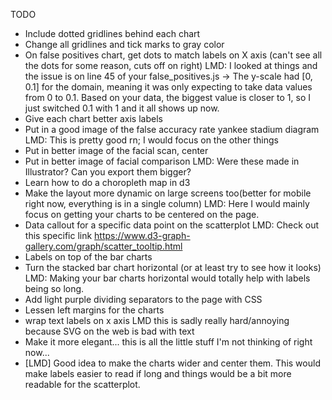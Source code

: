 TODO

- Include dotted gridlines behind each chart
- Change all gridlines and tick marks to gray color
- On false positives chart, get dots to match labels on X axis (can't see all the dots for some reason, cuts off on right)
  LMD: I looked at things and the issue is on line 45 of your false_positives.js -> The y-scale had [0, 0.1] for the domain, meaning it was only expecting to take data values from 0 to 0.1. Based on your data, the biggest value is closer to 1, so I just switched 0.1 with 1 and it all shows up now.
- Give each chart better axis labels
- Put in a good image of the false accuracy rate yankee stadium diagram
  LMD: This is pretty good rn; I would focus on the other things
- Put in better image of the facial scan, center
- Put in better image of facial comparison
  LMD: Were these made in Illustrator? Can you export them bigger?
- Learn how to do a choropleth map in d3
- Make the layout more dynamic on large screens too(better for mobile right now, everything is in a single column)
  LMD: Here I would mainly focus on getting your charts to be centered on the page.
- Data callout for a specific data point on the scatterplot
  LMD: Check out this specific link https://www.d3-graph-gallery.com/graph/scatter_tooltip.html
- Labels on top of the bar charts
- Turn the stacked bar chart horizontal (or at least try to see how it looks)
  LMD: Making your bar charts horizontal would totally help with labels being so long.
- Add light purple dividing separators to the page with CSS
- Lessen left margins for the charts
- wrap text labels on x axis
  LMD this is sadly really hard/annoying because SVG on the web is bad with text
- Make it more elegant... this is all the little stuff I'm not thinking of right now...
- [LMD] Good idea to make the charts wider and center them. This would make labels easier to read if long and things would be a bit more readable for the scatterplot.

